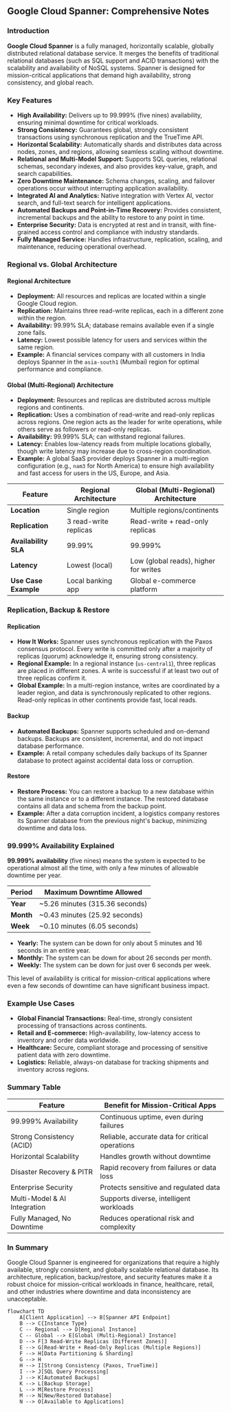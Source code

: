 ## Google Cloud Spanner: Comprehensive Notes

### Introduction

**Google Cloud Spanner** is a fully managed, horizontally scalable, globally distributed relational database service. It merges the benefits of traditional relational databases (such as SQL support and ACID transactions) with the scalability and availability of NoSQL systems. Spanner is designed for mission-critical applications that demand high availability, strong consistency, and global reach.

### Key Features

- **High Availability:** Delivers up to 99.999% (five nines) availability, ensuring minimal downtime for critical workloads.
- **Strong Consistency:** Guarantees global, strongly consistent transactions using synchronous replication and the TrueTime API.
- **Horizontal Scalability:** Automatically shards and distributes data across nodes, zones, and regions, allowing seamless scaling without downtime.
- **Relational and Multi-Model Support:** Supports SQL queries, relational schemas, secondary indexes, and also provides key-value, graph, and search capabilities.
- **Zero Downtime Maintenance:** Schema changes, scaling, and failover operations occur without interrupting application availability.
- **Integrated AI and Analytics:** Native integration with Vertex AI, vector search, and full-text search for intelligent applications.
- **Automated Backups and Point-in-Time Recovery:** Provides consistent, incremental backups and the ability to restore to any point in time.
- **Enterprise Security:** Data is encrypted at rest and in transit, with fine-grained access control and compliance with industry standards.
- **Fully Managed Service:** Handles infrastructure, replication, scaling, and maintenance, reducing operational overhead.

### Regional vs. Global Architecture

#### Regional Architecture

- **Deployment:** All resources and replicas are located within a single Google Cloud region.
- **Replication:** Maintains three read-write replicas, each in a different zone within the region.
- **Availability:** 99.99% SLA; database remains available even if a single zone fails.
- **Latency:** Lowest possible latency for users and services within the same region.
- **Example:** A financial services company with all customers in India deploys Spanner in the `asia-south1` (Mumbai) region for optimal performance and compliance.

#### Global (Multi-Regional) Architecture

- **Deployment:** Resources and replicas are distributed across multiple regions and continents.
- **Replication:** Uses a combination of read-write and read-only replicas across regions. One region acts as the leader for write operations, while others serve as followers or read-only replicas.
- **Availability:** 99.999% SLA; can withstand regional failures.
- **Latency:** Enables low-latency reads from multiple locations globally, though write latency may increase due to cross-region coordination.
- **Example:** A global SaaS provider deploys Spanner in a multi-region configuration (e.g., `nam3` for North America) to ensure high availability and fast access for users in the US, Europe, and Asia.

| Feature                | Regional Architecture         | Global (Multi-Regional) Architecture      |
|------------------------|------------------------------|------------------------------------------|
| **Location**           | Single region                | Multiple regions/continents              |
| **Replication**        | 3 read-write replicas        | Read-write + read-only replicas          |
| **Availability SLA**   | 99.99%                       | 99.999%                                  |
| **Latency**            | Lowest (local)               | Low (global reads), higher for writes    |
| **Use Case Example**   | Local banking app            | Global e-commerce platform               |

### Replication, Backup & Restore

#### Replication

- **How It Works:** Spanner uses synchronous replication with the Paxos consensus protocol. Every write is committed only after a majority of replicas (quorum) acknowledge it, ensuring strong consistency.
- **Regional Example:** In a regional instance (`us-central1`), three replicas are placed in different zones. A write is successful if at least two out of three replicas confirm it.
- **Global Example:** In a multi-region instance, writes are coordinated by a leader region, and data is synchronously replicated to other regions. Read-only replicas in other continents provide fast, local reads.

#### Backup

- **Automated Backups:** Spanner supports scheduled and on-demand backups. Backups are consistent, incremental, and do not impact database performance.
- **Example:** A retail company schedules daily backups of its Spanner database to protect against accidental data loss or corruption.

#### Restore

- **Restore Process:** You can restore a backup to a new database within the same instance or to a different instance. The restored database contains all data and schema from the backup point.
- **Example:** After a data corruption incident, a logistics company restores its Spanner database from the previous night's backup, minimizing downtime and data loss.

### 99.999% Availability Explained

**99.999% availability** (five nines) means the system is expected to be operational almost all the time, with only a few minutes of allowable downtime per year.

| Period      | Maximum Downtime Allowed      |
|-------------|------------------------------|
| **Year**    | ~5.26 minutes (315.36 seconds) |
| **Month**   | ~0.43 minutes (25.92 seconds) |
| **Week**    | ~0.10 minutes (6.05 seconds)  |

- **Yearly:** The system can be down for only about 5 minutes and 16 seconds in an entire year.
- **Monthly:** The system can be down for about 26 seconds per month.
- **Weekly:** The system can be down for just over 6 seconds per week.

This level of availability is critical for mission-critical applications where even a few seconds of downtime can have significant business impact.

### Example Use Cases

- **Global Financial Transactions:** Real-time, strongly consistent processing of transactions across continents.
- **Retail and E-commerce:** High-availability, low-latency access to inventory and order data worldwide.
- **Healthcare:** Secure, compliant storage and processing of sensitive patient data with zero downtime.
- **Logistics:** Reliable, always-on database for tracking shipments and inventory across regions.

### Summary Table

| Feature                        | Benefit for Mission-Critical Apps                |
|--------------------------------|-------------------------------------------------|
| 99.999% Availability           | Continuous uptime, even during failures         |
| Strong Consistency (ACID)      | Reliable, accurate data for critical operations |
| Horizontal Scalability         | Handles growth without downtime                 |
| Disaster Recovery & PITR       | Rapid recovery from failures or data loss       |
| Enterprise Security            | Protects sensitive and regulated data           |
| Multi-Model & AI Integration   | Supports diverse, intelligent workloads         |
| Fully Managed, No Downtime     | Reduces operational risk and complexity         |

### In Summary

Google Cloud Spanner is engineered for organizations that require a highly available, strongly consistent, and globally scalable relational database. Its architecture, replication, backup/restore, and security features make it a robust choice for mission-critical workloads in finance, healthcare, retail, and other industries where downtime and data inconsistency are unacceptable.

```mermaid 
flowchart TD
    A[Client Application] --> B[Spanner API Endpoint]
    B --> C{Instance Type}
    C -- Regional --> D[Regional Instance]
    C -- Global --> E[Global (Multi-Regional) Instance]
    D --> F[3 Read-Write Replicas (Different Zones)]
    E --> G[Read-Write + Read-Only Replicas (Multiple Regions)]
    F --> H[Data Partitioning & Sharding]
    G --> H
    H --> I[Strong Consistency (Paxos, TrueTime)]
    I --> J[SQL Query Processing]
    J --> K[Automated Backups]
    K --> L[Backup Storage]
    L --> M[Restore Process]
    M --> N[New/Restored Database]
    N --> O[Available to Applications]
```
